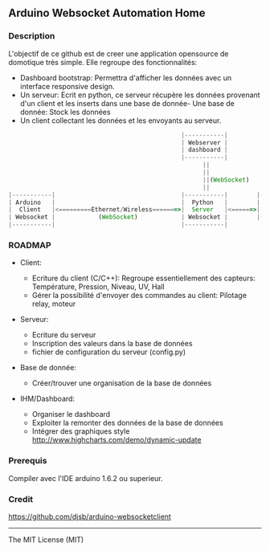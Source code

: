 ## Arduino Websocket Automation Home

### Description
L'objectif de ce github est de creer une application opensource de domotique très simple. Elle regroupe des fonctionnalités:
- Dashboard bootstrap: Permettra d'afficher les données avec un interface responsive design.
- Un serveur: Ecrit en python, ce serveur récupère les données provenant d'un client et les inserts dans une base de donnée- Une base de donnée: Stock les données
- Un client collectant les données et les envoyants au serveur.

```Javascript
                                                |-----------|
                                                | Webserver |
                                                | dashboard |
                                                |-----------| 
                                                      ||
                                                      ||
                                                      ||(WebSocket)
                                                      ||
|-----------|                                   |-----------|        |-----------|
| Arduino   |                                   |  Python   |        | Data Base |
|  Client   |<=========Ethernet/Wireless=======>|  Server   |<======>|  SQLlite  |
| Websocket |            (WebSocket)            | Websocket |        |-----------|
|-----------|                                   |-----------|
```

### ROADMAP

- Client:
	- Ecriture du client (C/C++): Regroupe essentiellement des capteurs: Température, Pression, Niveau, UV, Hall
	- Gérer la possibilité d'envoyer des commandes au client: Pilotage relay, moteur

- Serveur:
	- Ecriture du serveur
	- Inscription des valeurs dans la base de données
	- fichier de configuration du serveur (config.py)

- Base de donnée:
	- Créer/trouver une organisation de la base de données

- IHM/Dashboard:
	- Organiser le dashboard
	- Exploiter la remonter des données de la base de données
	- Intégrer des graphiques style http://www.highcharts.com/demo/dynamic-update

### Prerequis

Compiler avec l'IDE arduino 1.6.2 ou superieur.


### Credit

https://github.com/djsb/arduino-websocketclient

---------------------
The MIT License (MIT)
